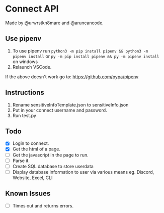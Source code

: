 # Connect API

Made by @urwrstkn8mare and @aruncancode.

## Use pipenv

1. To use pipenv run
   `python3 -m pip install pipenv && python3 -m pipenv install` or
   `py -m pip install pipenv && py -m pipenv install` on windows
2. Relaunch VSCode.

If the above doesn't work go to: <https://github.com/pypa/pipenv>

## Instructions

1. Rename sensitiveInfoTemplate.json to sensitiveInfo.json
2. Put in your connect username and password.
3. Run test.py

## Todo

- [x] Login to connect.
- [x] Get the html of a page.
- [ ] Get the javascript in the page to run.
- [ ] Parse it.
- [ ] Create SQL database to store userdata
- [ ] Display database information to user via various means eg. Discord, Website, Excel, CLI

## Known Issues

- [ ] Times out and returns errors.
